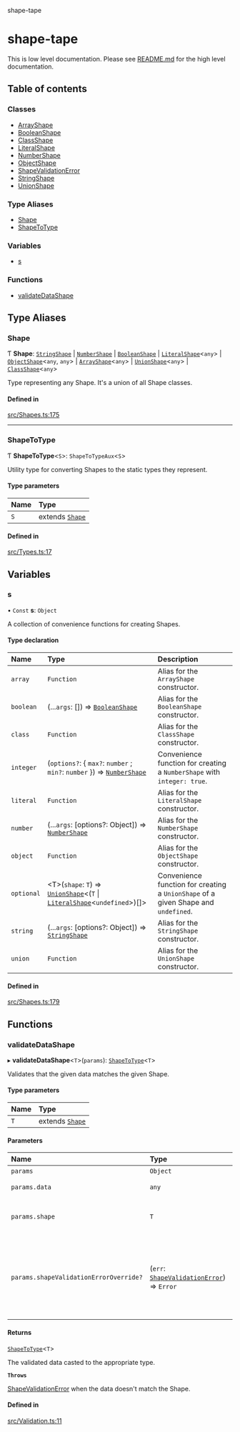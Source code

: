 shape-tape

# shape-tape

This is low level documentation. Please see [README.md](../README.md) for the high level documentation.

## Table of contents

### Classes

- [ArrayShape](classes/ArrayShape.md)
- [BooleanShape](classes/BooleanShape.md)
- [ClassShape](classes/ClassShape.md)
- [LiteralShape](classes/LiteralShape.md)
- [NumberShape](classes/NumberShape.md)
- [ObjectShape](classes/ObjectShape.md)
- [ShapeValidationError](classes/ShapeValidationError.md)
- [StringShape](classes/StringShape.md)
- [UnionShape](classes/UnionShape.md)

### Type Aliases

- [Shape](index.md#shape)
- [ShapeToType](index.md#shapetotype)

### Variables

- [s](index.md#s)

### Functions

- [validateDataShape](index.md#validatedatashape)

## Type Aliases

### Shape

Ƭ **Shape**: [`StringShape`](classes/StringShape.md) \| [`NumberShape`](classes/NumberShape.md) \| [`BooleanShape`](classes/BooleanShape.md) \| [`LiteralShape`](classes/LiteralShape.md)\<`any`\> \| [`ObjectShape`](classes/ObjectShape.md)\<`any`, `any`\> \| [`ArrayShape`](classes/ArrayShape.md)\<`any`\> \| [`UnionShape`](classes/UnionShape.md)\<`any`\> \| [`ClassShape`](classes/ClassShape.md)\<`any`\>

Type representing any Shape. It's a union of all Shape classes.

#### Defined in

[src/Shapes.ts:175](https://github.com/paulbarmstrong/shape-tape/blob/main/src/Shapes.ts#L175)

___

### ShapeToType

Ƭ **ShapeToType**\<`S`\>: `ShapeToTypeAux`\<`S`\>

Utility type for converting Shapes to the static types they represent.

#### Type parameters

| Name | Type |
| :------ | :------ |
| `S` | extends [`Shape`](index.md#shape) |

#### Defined in

[src/Types.ts:17](https://github.com/paulbarmstrong/shape-tape/blob/main/src/Types.ts#L17)

## Variables

### s

• `Const` **s**: `Object`

A collection of convenience functions for creating Shapes.

#### Type declaration

| Name | Type | Description |
| :------ | :------ | :------ |
| `array` | `Function` | Alias for the `ArrayShape` constructor. |
| `boolean` | (...`args`: []) => [`BooleanShape`](classes/BooleanShape.md) | Alias for the `BooleanShape` constructor. |
| `class` | `Function` | Alias for the `ClassShape` constructor. |
| `integer` | (`options?`: \{ `max?`: `number` ; `min?`: `number`  }) => [`NumberShape`](classes/NumberShape.md) | Convenience function for creating a `NumberShape` with `integer: true`. |
| `literal` | `Function` | Alias for the `LiteralShape` constructor. |
| `number` | (...`args`: [options?: Object]) => [`NumberShape`](classes/NumberShape.md) | Alias for the `NumberShape` constructor. |
| `object` | `Function` | Alias for the `ObjectShape` constructor. |
| `optional` | \<T\>(`shape`: `T`) => [`UnionShape`](classes/UnionShape.md)\<(`T` \| [`LiteralShape`](classes/LiteralShape.md)\<`undefined`\>)[]\> | Convenience function for creating a `UnionShape` of a given Shape and `undefined`. |
| `string` | (...`args`: [options?: Object]) => [`StringShape`](classes/StringShape.md) | Alias for the `StringShape` constructor. |
| `union` | `Function` | Alias for the `UnionShape` constructor. |

#### Defined in

[src/Shapes.ts:179](https://github.com/paulbarmstrong/shape-tape/blob/main/src/Shapes.ts#L179)

## Functions

### validateDataShape

▸ **validateDataShape**\<`T`\>(`params`): [`ShapeToType`](index.md#shapetotype)\<`T`\>

Validates that the given data matches the given Shape.

#### Type parameters

| Name | Type |
| :------ | :------ |
| `T` | extends [`Shape`](index.md#shape) |

#### Parameters

| Name | Type | Description |
| :------ | :------ | :------ |
| `params` | `Object` | - |
| `params.data` | `any` | Data to be validated. |
| `params.shape` | `T` | Shape to validate the data against. |
| `params.shapeValidationErrorOverride?` | (`err`: [`ShapeValidationError`](classes/ShapeValidationError.md)) => `Error` | Optional function for overriding the Error thrown in the case of a shape validation error |

#### Returns

[`ShapeToType`](index.md#shapetotype)\<`T`\>

The validated data casted to the appropriate type.

**`Throws`**

[ShapeValidationError](classes/ShapeValidationError.md) when the data doesn't match the Shape.

#### Defined in

[src/Validation.ts:11](https://github.com/paulbarmstrong/shape-tape/blob/main/src/Validation.ts#L11)
